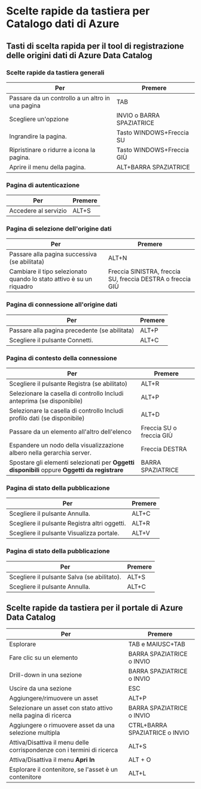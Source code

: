 <properties
	pageTitle="Catalogo dati di Azure | Microsoft Azure"
	description="Questo articolo illustra le scelte rapide da tastiera per Catalogo dati di Azure."
	services="data-catalog"
	documentationCenter=""
	authors="spelluru"
	manager="NA"
	editor=""
	tags=""/>
<tags
	ms.service="data-catalog"
	ms.devlang="NA"
	ms.topic="article"
	ms.tgt_pltfrm="NA"
	ms.workload="data-catalog"
	ms.date="06/27/2016"
	ms.author="spelluru"/>

# Scelte rapide da tastiera per Catalogo dati di Azure

## Tasti di scelta rapida per il tool di registrazione delle origini dati di Azure Data Catalog

### Scelte rapide da tastiera generali

|Per|Premere
|---|---
|Passare da un controllo a un altro in una pagina|TAB
|Scegliere un'opzione|INVIO o BARRA SPAZIATRICE
|Ingrandire la pagina.|Tasto WINDOWS+Freccia SU
|Ripristinare o ridurre a icona la pagina. | Tasto WINDOWS+Freccia GIÙ
|Aprire il menu della pagina.| ALT+BARRA SPAZIATRICE


### Pagina di autenticazione

|Per|Premere
|---|---
|Accedere al servizio|ALT+S

### Pagina di selezione dell'origine dati

|Per|Premere
|---|---
|Passare alla pagina successiva (se abilitata)|ALT+N
|Cambiare il tipo selezionato quando lo stato attivo è su un riquadro|Freccia SINISTRA, freccia SU, freccia DESTRA o freccia GIÙ

### Pagina di connessione all'origine dati

|Per|Premere
|---|---
|Passare alla pagina precedente (se abilitata)|ALT+P
|Scegliere il pulsante Connetti.| ALT+C

### Pagina di contesto della connessione

|Per|Premere
|---|---
|Scegliere il pulsante Registra (se abilitato)| ALT+R
|Selezionare la casella di controllo Includi anteprima (se disponibile)|ALT+P
|Selezionare la casella di controllo Includi profilo dati (se disponibile)|ALT+D
|Passare da un elemento all'altro dell'elenco|Freccia SU o freccia GIÙ
| Espandere un nodo della visualizzazione albero nella gerarchia server. |Freccia DESTRA
| Spostare gli elementi selezionati per **Oggetti disponibili** oppure **Oggetti da registrare** | BARRA SPAZIATRICE

### Pagina di stato della pubblicazione

|Per|Premere
|---|---
|Scegliere il pulsante Annulla.|ALT+C
|Scegliere il pulsante Registra altri oggetti.| ALT+R
|Scegliere il pulsante Visualizza portale. | ALT+V

### Pagina di stato della pubblicazione

|Per|Premere
|---|---
|Scegliere il pulsante Salva (se abilitato).| ALT+S
|Scegliere il pulsante Annulla.|ALT+C

## Scelte rapide da tastiera per il portale di Azure Data Catalog

|Per|Premere
|---|---
|Esplorare| TAB e MAIUSC+TAB
|Fare clic su un elemento| BARRA SPAZIATRICE o INVIO
|Drill-down in una sezione| BARRA SPAZIATRICE o INVIO
|Uscire da una sezione| ESC
|Aggiungere/rimuovere un asset| ALT+P
|Selezionare un asset con stato attivo nella pagina di ricerca| BARRA SPAZIATRICE o INVIO
|Aggiungere o rimuovere asset da una selezione multipla| CTRL+BARRA SPAZIATRICE o INVIO
|Attiva/Disattiva il menu delle corrispondenze con i termini di ricerca| ALT+S
|Attiva/Disattiva il menu **Apri In** | ALT + O
|Esplorare il contenitore, se l'asset è un contenitore | ALT+L

<!---HONumber=AcomDC_0629_2016-->